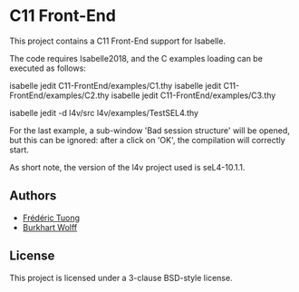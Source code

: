 # C11 Front-End

This project contains a C11 Front-End support for Isabelle.

The code requires Isabelle2018, and the C examples loading can be
executed as follows:

isabelle jedit C11-FrontEnd/examples/C1.thy
isabelle jedit C11-FrontEnd/examples/C2.thy
isabelle jedit C11-FrontEnd/examples/C3.thy

isabelle jedit -d l4v/src l4v/examples/TestSEL4.thy

For the last example, a sub-window 'Bad session structure' will be
opened, but this can be ignored: after a click on 'OK', the
compilation will correctly start.

As short note, the version of the l4v project used is seL4-10.1.1.

## Authors
* [Frédéric Tuong](https://www.lri.fr/~ftuong/)
* [Burkhart Wolff](https://www.lri.fr/~wolff/)

## License
This project is licensed under a 3-clause BSD-style license.
